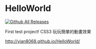 HelloWorld
==========

[![Github All Releases](https://img.shields.io/github/downloads/Yian8068/HelloWorld/total.svg)]()


First test project!
CSS3 玩玩簡單的動畫效果

http://yian8068.github.io/HelloWorld/

